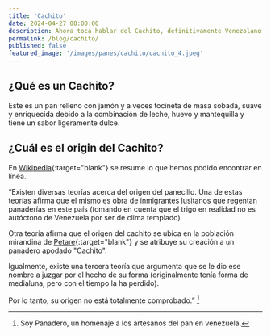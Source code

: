 ```yaml
---
title: 'Cachito'
date: 2024-04-27 00:00:00
description: Ahora toca hablar del Cachito, definitivamente Venezolano.
permalink: /blog/cachito/
published: false
featured_image: '/images/panes/cachito/cachito_4.jpeg'
---
```


## ¿Qué es un Cachito?

Este es un pan relleno con jamón y a veces tocineta de masa sobada, suave y enriquecida debido a la combinación de leche, huevo y mantequilla y tiene un sabor ligeramente dulce.

## ¿Cuál es el origin del Cachito?

En [Wikipedia](https://es.wikipedia.org/wiki/Cachito_de_jam%C3%B3n){:target="blank"} se resume lo que hemos podido encontrar en línea.

“Existen diversas teorías acerca del origen del panecillo. Una de estas teorías afirma que el mismo es obra de inmigrantes lusitanos que regentan panaderías en este país (tomando en cuenta que el trigo en realidad no es autóctono de Venezuela por ser de clima templado). 

Otra teoría afirma que el origen del cachito se ubica en la población mirandina de [Petare](https://es.wikipedia.org/wiki/Parroquia_Petare){:target="blank"} y se atribuye su creación a un panadero apodado "Cachito". 

Igualmente, existe una tercera teoría que argumenta que se le dio ese nombre a juzgar por el hecho de su forma (originalmente tenía forma de medialuna, pero con el tiempo la ha perdido).

Por lo tanto, su origen no está totalmente comprobado.” [^1]

[^1]: Soy Panadero, un homenaje a los artesanos del pan en venezuela.


